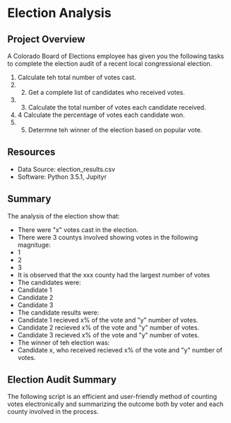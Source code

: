 # Election Analysis

## Project Overview
A Colorado Board of Elections employee has given you the following tasks to complete the election audit of a recent local congressional election.

1. Calculate teh total number of votes cast.
2. 2. Get a complete list of candidates who received votes.
3. 3. Calculate the total number of votes each candidate received.
4. 4 Calculate the percentage of votes each candidate won.
5. 5. Determne teh winner of the election based on popular vote.

## Resources
- Data Source: election_results.csv
- Software: Python 3.5.1, Jupityr

## Summary
The analysis of the election show that:
- There were "x" votes cast in the election.
- There were 3 countys involved showing votes in the following magnituge:
-   1
-   2
-   3
- It is observed that the xxx county had the largest number of votes
- The candidates were:
-   Candidate 1
-   Candidate 2 
-   Candidate 3
- The candidate results were:
-   Candidate 1 recieved x% of the vote and "y" number of votes.
-   Candidate 2 recieved x% of the vote and "y" number of votes.
-   Candidate 3 recieved x% of the vote and "y" number of votes.
- The winner of teh election was:
-   Candidate x, who received recieved x% of the vote and "y" number of votes.

## Election Audit Summary
The following script is an efficient and user-friendly method of counting votes electronically and summarizing the outcome both by voter and each county involved in the process.
